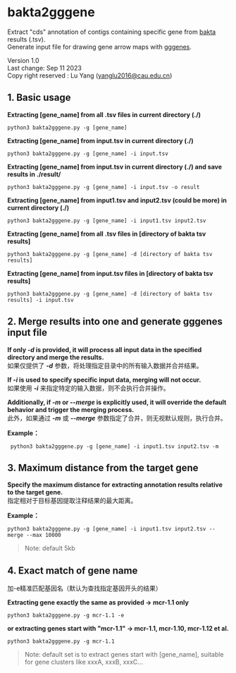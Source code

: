 # bakta2gggene
Extract "cds" annotation of contigs containing specific gene from [bakta](https://github.com/oschwengers/bakta) results (.tsv).  
Generate input file for drawing gene arrow maps with [gggenes](https://cran.r-project.org/web/packages/gggenes/vignettes/introduction-to-gggenes.html).  
  
Version 1.0  
Last change: Sep 11 2023  
Copy right reserved : Lu Yang (yanglu2016@cau.edu.cn)  
  
## 1. Basic usage

**Extracting [gene_name] from all .tsv files in current directory (./)**  

    python3 bakta2gggene.py -g [gene_name]  
**Extracting [gene_name] from input.tsv in current directory (./)**

    python3 bakta2gggene.py -g [gene_name] -i input.tsv
**Extracting [gene_name] from input.tsv in current directory (./) and save results in ./result/**

    python3 bakta2gggene.py -g [gene_name] -i input.tsv -o result
**Extracting [gene_name] from input1.tsv and input2.tsv (could be more) in current directory (./)**

    python3 bakta2gggene.py -g [gene_name] -i input1.tsv input2.tsv
**Extracting [gene_name] from all .tsv files in [directory of bakta tsv results]**

    python3 bakta2gggene.py -g [gene_name] -d [directory of bakta tsv results]
**Extracting [gene_name] from input.tsv files in [directory of bakta tsv results]**

    python3 bakta2gggene.py -g [gene_name] -d [directory of bakta tsv results] -i input.tsv
## 2. Merge results into one and generate gggenes input file  
**If only *-d* is provided, it will process all input data in the specified directory and merge the results.**  
  如果仅提供了 ***-d*** 参数，将处理指定目录中的所有输入数据并合并结果。  

**If *-i* is used to specify specific input data, merging will not occur.**  
  如果使用 ***-i*** 来指定特定的输入数据，则不会执行合并操作。  

**Additionally, if *-m* or *--merge* is explicitly used, it will override the default behavior and trigger the merging process.**  
  此外，如果通过 ***-m*** 或 ***--merge*** 参数指定了合并，则无视默认规则，执行合并。    

**Example：**

     python3 bakta2gggene.py -g [gene_name] -i input1.tsv input2.tsv -m

## 3. Maximum distance from the target gene
**Specify the maximum distance for extracting annotation results relative to the target gene.**  
指定相对于目标基因提取注释结果的最大距离。

**Example：**

    python3 bakta2gggene.py -g [gene_name] -i input1.tsv input2.tsv --merge --max 10000
> Note: default 5kb  

## 4. Exact match of gene name
加-e精准匹配基因名（默认为查找指定基因开头的结果）  

**Extracting gene exactly the same as provided -> mcr-1.1 only**

    python3 bakta2gggene.py -g mcr-1.1 -e 
**or extracting genes start with "mcr-1.1" -> mcr-1.1, mcr-1.10, mcr-1.12 et al.**

    python3 bakta2gggene.py -g mcr-1.1 
> Note: default set is to extract genes start with [gene_name], suitable for gene clusters like xxxA, xxxB, xxxC...
